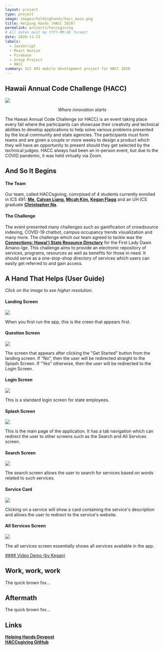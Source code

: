 ```yaml
---
layout: project
type: project
image: images/holdinghands/hacc_main.png
title: Helping Hands (HACC 2020)
permalink: projects/haccsgiving
# All dates must be YYYY-MM-DD format!
date: 2020-11-21
labels:
  - JavaScript
  - React Native
  - Firebase
  - Group Project
  - HACC
summary: ICS 491 mobile development project for HACC 2020
---
```


## Hawaii Annual Code Challenge (HACC)

<img class="ui large centered image" src="../images/holdinghands/hacc.png">
<p align="center"> <i>Where innovation starts</i> </p>

The Hawaii Annual Code Challenge (or HACC) is an event taking place every fall where the participants can showcase their creativity and technical abilities to develop applications to help solve various problems presented by the local community and state agencies. The participants must form teams and are given a couple or more weeks to design a product which they will have an opportunity to present should they get selected by the technical judges. HACC always had been an in-person event, but due to the COVID pandemic, it was held virtually via Zoom.

## And So It Begins

#### The Team

Our team, called HACCsgiving, comrpised of 4 students currently enrolled in ICS 491: **[Me](https://github.com/gbfrancisco), [Calvan Liang](https://github.com/calvan-liang), [Micah Kim](https://github.com/kimmicah), [Kegan Flagg](https://github.com/LukewarmCoffee)** and an UH ICS graduate **[Christopher Na](https://github.com/chrisjna)**.

#### The Challenge

The event presented many challenges such as gamification of crowdsource indexing, COVID-19 chatbot, campus occupancy trends visualization and many more. The challenge which our team agreed to tackle was the **[Connections: Hawai‘i State Resource Directory](https://hacc.hawaii.gov/wp-content/uploads/2020/10/Challenge_2020_ResourceDirectory.pdf)** for the First Lady Dawn Amano-Ige. This challenge aims to provide an electronic repository of services, programs, resources as well as benefits for those in need. It should serve as a one-stop-shop directory of services which users can easily get referred to and gain access.

## A Hand That Helps (User Guide)

<i>Click on the image to see higher resolution.</i>

#### Landing Screen

<a href="../images/holdinghands/landing.png">
<img class="ui small centered image" src="../images/holdinghands/landing.png">
</a>

When you first run the app, this is the creen that appears first.

#### Question Screen

<a href="../images/holdinghands/question.png">
<img class="ui small centered image" src="../images/holdinghands/question.png">
</a>

The screen that appears after clicking the "Get Started" button from the landing screen. If "No", then the user will be redirected straight to the Splash Screen. If "Yes" otherwise, then the user will be redirected to the Login Screen.

#### Login Screen

<a href="../images/holdinghands/login.png">
<img class="ui small centered image" src="../images/holdinghands/login.png">
</a>

This is a standard login screen for state employees.

#### Splash Screen
<a href="../images/holdinghands/splash.png">
<img class="ui small centered image" src="../images/holdinghands/splash.png">
</a>

This is the main page of the application. It has a tab navigation which can redirect the user to other screens such as the Search and All Services screen.

#### Search Screen

<a href="../images/holdinghands/link.gif">
<img class="ui small centered image" src="../images/holdinghands/link.gif">
</a>

The search screen allows the user to search for services based on words related to such services.

#### Service Card

<a href="../images/holdinghands/card.png">
<img class="ui small centered image" src="../images/holdinghands/card.png">
</a>

Clicking on a service will show a card containing the service's description and allows the user to redirect to the service's website. 

#### All Services Screen

<a href="../images/holdinghands/services.png">
<img class="ui small centered image" src="../images/holdinghands/services.png">
</a>

The all services screen essentially shows all services available in the app.

<a href="../images/holdinghands/videos/demo.mp4">
#### Video Demo (by Kegan)
</a>

## Work, work, work

The quick brown fox...

## Aftermath

The quick brown fox...

## Links
**[Helping Hands Devpost](https://devpost.com/software/helping-hands-o96srp)**<br>
**[HACCsgiving GitHub](https://github.com/HACC2020/HACCsgiving)**
